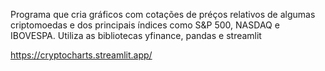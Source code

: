 Programa que cria gráficos com cotações de préços relativos de algumas criptomoedas e dos principais índices como S&P 500, NASDAQ e IBOVESPA.
Utiliza as bibliotecas yfinance, pandas e streamlit

https://cryptocharts.streamlit.app/
